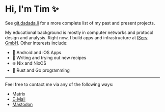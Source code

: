 # Hi, I'm Tim ✨

See [git.dadada.li](https://git.dadada.li) for a more complete list of my past and present projects.

My educational background is mostly in computer networks and protocol design and analysis. Right now, I build apps and infrastructure at [IServ GmbH](https://github.com/IServ-GmbH). Other interests include:

- 📱 Android and iOS Apps
- 🍲 Writing and trying out new recipes
- ❄️ Nix and NixOS
- 🦀 Rust and Go programming

---

Feel free to contact me via any of the following ways:

- [Matrix](https://matrix.to/#/@tim:stratum0.org)
- [E-Mail](mailto:dadada@dadada.li)
- [Mastodon](https://chaos.social/@dadada)
